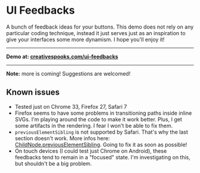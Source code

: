 # UI Feedbacks

A bunch of feedback ideas for your buttons. This demo does not rely on any particular coding technique, instead it just serves just as an inspiration to give your interfaces some more dynamism. I hope you'll enjoy it!

---

**Demo at: [creativespooks.com/ui-feedbacks](http://creativespooks.com/ui-feedbacks)**

---

**Note:** more is coming! Suggestions are welcomed!

## Known issues
* Tested just on Chrome 33, Firefox 27, Safari 7
* Firefox seems to have some problems in transitioning paths inside inline SVGs. I'm playing around the code to make it work better. Plus, I get some artifacts in the rendering. I fear I won't be able to fix them.
* `previousElementSibling` is not supported by Safari. That's why the last section doesn't work. More infos here: [ChildNode.previousElementSibling](https://developer.mozilla.org/en-US/docs/Web/API/Childnode.previousElementSibling). Going to fix it as soon as possible!
* On touch devices (I could test just Chrome on Android), these feedbacks tend to remain in a "focused" state. I'm investigating on this, but shouldn't be a big problem.
